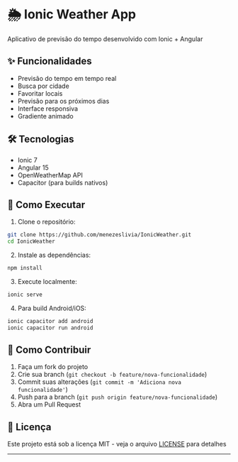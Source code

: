 # 🌦️ Ionic Weather App
Aplicativo de previsão do tempo desenvolvido com Ionic + Angular

## ✨ Funcionalidades
- Previsão do tempo em tempo real
- Busca por cidade
- Favoritar locais
- Previsão para os próximos dias
- Interface responsiva
- Gradiente animado

## 🛠 Tecnologias
- Ionic 7
- Angular 15
- OpenWeatherMap API
- Capacitor (para builds nativos)

## 🚀 Como Executar

1. Clone o repositório:
```bash
git clone https://github.com/menezeslivia/IonicWeather.git
cd IonicWeather
```

2. Instale as dependências:
```bash
npm install
```

3. Execute localmente:
```bash
ionic serve
```

4. Para build Android/iOS:
```bash
ionic capacitor add android
ionic capacitor run android
```


## 🤝 Como Contribuir
1. Faça um fork do projeto
2. Crie sua branch (`git checkout -b feature/nova-funcionalidade`)
3. Commit suas alterações (`git commit -m 'Adiciona nova funcionalidade'`)
4. Push para a branch (`git push origin feature/nova-funcionalidade`)
5. Abra um Pull Request

## 📝 Licença
Este projeto está sob a licença MIT - veja o arquivo [LICENSE](LICENSE) para detalhes

---

